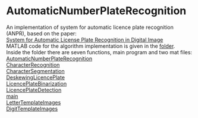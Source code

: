 # AutomaticNumberPlateRecognition
An implementation of system for automatic licence plate recognition (ANPR), based on the paper:<br/> 
[System for Automatic License Plate Recognition in Digital Image](https://www.researchgate.net/publication/344408293_System_for_Automatic_License_Plate_Recognition_in_Digital_Image)<br/>
MATLAB code for the algorithm implementation is given in the [folder](https://github.com/analazovic/AutomaticNumberPlateRecognition/tree/main/MATLAB%20code).<br/>
Inside the folder there are seven functions, main program and two mat files:<br/>
[AutomaticNumberPlateRecognition](https://github.com/analazovic/AutomaticNumberPlateRecognition/blob/main/MATLAB%20code/AutomaticNumberPlateRecognition.m)<br/>
[CharacterRecognition](https://github.com/analazovic/AutomaticNumberPlateRecognition/blob/main/MATLAB%20code/CharacterRecognition.m)<br/>
[CharacterSegmentation](https://github.com/analazovic/AutomaticNumberPlateRecognition/blob/main/MATLAB%20code/CharacterSegmentation.m)<br/>
[DeskewingLicencePlate](https://github.com/analazovic/AutomaticNumberPlateRecognition/blob/main/MATLAB%20code/DeskewingLicencePlate.m)<br/>
[LicencePlateBinarization](https://github.com/analazovic/AutomaticNumberPlateRecognition/blob/main/MATLAB%20code/LicencePlateBinarization.m)<br/>
[LicencePlateDetection](https://github.com/analazovic/AutomaticNumberPlateRecognition/blob/main/MATLAB%20code/LicencePlateDetection.m)<br/>
[main](https://github.com/analazovic/AutomaticNumberPlateRecognition/blob/main/MATLAB%20code/main.m)<br/>
[LetterTemplateImages](https://github.com/analazovic/AutomaticNumberPlateRecognition/blob/main/MATLAB%20code/letterTemplates.mat)<br/>
[DigitTemplateImages](https://github.com/analazovic/AutomaticNumberPlateRecognition/blob/main/MATLAB%20code/digitTemplates.mat)<br/>

